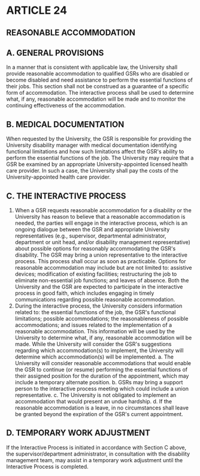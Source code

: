 ---
---
# ARTICLE 24 

## REASONABLE ACCOMMODATION

## A. GENERAL PROVISIONS

In a manner that is consistent with applicable law, the University shall provide reasonable accommodation to qualified GSRs who are disabled or become disabled and need assistance to perform the essential functions of their jobs. This section shall not be construed as a guarantee of a specific form of accommodation. The interactive process shall be used to determine what, if any, reasonable accommodation will be made and to monitor the continuing effectiveness of the accommodation.

## B. MEDICAL DOCUMENTATION

When requested by the University, the GSR is responsible for providing the University disability manager with medical documentation identifying functional limitations and how such limitations affect the GSR's ability to perform the essential functions of the job. The University may require that a GSR be examined by an appropriate University-appointed licensed health care provider. In such a case, the University shall pay the costs of the University-appointed health care provider.

## C. THE INTERACTIVE PROCESS

1. When a GSR requests reasonable accommodation for a disability or the University has reason to believe that a reasonable accommodation is needed, the parties will engage in the interactive process, which is an ongoing dialogue between the GSR and appropriate University representatives (e.g., supervisor, departmental administrator, department or unit head, and/or disability management representative) about possible options for reasonably accommodating the GSR's disability. The GSR may bring a union representative to the interactive process. This process shall occur as soon as practicable. Options for reasonable accommodation may include but are not limited to: assistive devices; modification of existing facilities; restructuring the job to eliminate non-essential job functions; and leaves of absence. Both the University and the GSR are expected to participate in the interactive process in good faith, which includes engaging in timely communications regarding possible reasonable accommodation.
2. During the interactive process, the University considers information related to: the essential functions of the job, the GSR's functional limitations; possible accommodations; the reasonableness of possible accommodations; and issues related to the implementation of a reasonable accommodation. This information will be used by the University to determine what, if any, reasonable accommodation will be made. While the University will consider the GSR's suggestions regarding which accommodation(s) to implement, the University will
determine which accommodation(s) will be implemented.
a. The University will consider reasonable accommodations that would enable the GSR to continue (or resume) performing the essential functions of their assigned position for the duration of the appointment, which may include a temporary alternate position.
b. GSRs may bring a support person to the interactive process meeting which could include a union representative.
c. The University is not obligated to implement an accommodation that would present an undue hardship.
d. If the reasonable accommodation is a leave, in no circumstances shall leave be granted beyond the expiration of the GSR's current appointment.

## D. TEMPORARY WORK ADJUSTMENT

If the Interactive Process is initiated in accordance with Section C above, the supervisor/department administrator, in consultation with the disability management team, may assist in a temporary work adjustment until the Interactive Process is completed.

